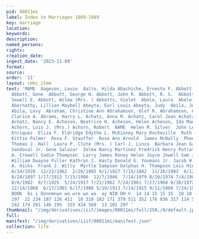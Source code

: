 ```yaml
---
pid: 00011mi
label: Index to Marriages 1869-1989
key: marriage
location: 
keywords: 
description: 
named_persons: 
rights: 
creation_date: 
ingest_date: '2023-11-09'
format: 
source: 
order: '11'
layout: cmhc_item
text: 'MAME  Aageson, Louie  Aalto, Hilda Abachiche, Ernesto F. Abbott, Albert F.
  Abbott, Gene  Abbott, George H. Abbott, John R. Abbott, R. S.  Abbott, S. E.  Abbott,
  Sewell E. Abbott, Wilma (Mrs. ) Abbotts, Violet  Abele, Laura  Abele, William G.
  Abernathy, Lillian Maybel] Abeyta, Earl Louis Abeyta, Judy  Abila, Jeanette Lucille
  Abila, Levy  Abraham, Christine Ann Abrahamsen, Olof R. Abrahamson, Algot Abrams,
  Clarice A. Abrams, Harry L. Achatz, Anna M. Achatz, Carol Jean Achatz, James Ray
  Achatz, Nancy E. Acheson, Beatrice H. Acheson, Helen Acheson, Ida Mae Acheson, Walter
  Achorn, Lois J. (Mrs.) Achorn, Robert  NAME  Helen M. Silver  John Leskela  Epi
  Enriquez  Eliza F. Eldridge Edythe L. McKinney Mary Rocheville  Ruth A. Bristol
  Kittie Palmer  Rosa F. Stauffer  Rose Ann Arnold  James McNally  Phoenix A. Eaton
  Thomas J. Hall  Laura P. Clute (Mrs. ) Carl J. Linza  Barbara Jean Gallegos Celestino
  Sandoval Jr. Gene Salazar  Zelma Nancy Martinez Fredrick Henry Potratz Margaret
  A. Crowell Sadie Thompson  Larry James Roney Helen Joyce Jewell Sam J. Hollingsworth
  William Dwayne Fuller Kathryn J. Hasty Donald G. Youmans Jr. Jacob H. Geb  Eugene
  A. Hicks  Frank J. Willy  Myrtle Sampson Dolphas H. Thompson Lois Hieter  1  DATE  9/16/1940
  6/14/1928  12/22/1962  2/26/1885 9/1/1927 7/15/1882  11/26/1983  6/12/1879 6/3/1895  4/6/1927  7/18/1961
  8/24/1897 1/17/1912 7/15/1906  12/7/1946  7/14/1979 8/10/1974 7/4/1981  9/28/1985
  8/6/1982  9/7/1925  5/24/1917 7/21/1962 7/24/1961 7/27/1968 9/30/1972  11/6/1970
  12/14/1968  6/17/1901 6/17/1908 5/19/1913 7/14/1915 9/11/1960 7/24/1955  FILM or
  BOOK  bs i Oonnmnwn wo wre wo wo  ay NIN DH ©  14 14 15 15 15  10 10 12 14 13 13  10  PAGE  53
  197  22 234 187 126 411  10 310 182 171 379 511 352 176 836 317 114 548 280 162  56
  242 174 201 146 195  155 424 560  13 101 297 '
thumbnail: "/img/derivatives/iiif/images/00011mi/full/250,/0/default.jpg"
full: 
manifest: "/img/derivatives/iiif/00011mi/manifest.json"
collection: life
---
```

